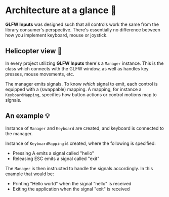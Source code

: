 # Architecture at a glance 🔬

**GLFW Inputs** was designed such that all controls work the same
from the library consumer's perspective. There's essentially no difference between how you implement
keyboard, mouse or joystick.

## Helicopter view 🚁
In every project utilizing **GLFW Inputs** there's a ``Manager`` instance. This is the class which
connects with the GLFW window, as well as handles key presses, mouse movements, etc.

The manager emits signals. To know _which_ signal to emit, each control is equipped with
a (swappable) mapping. A mapping, for instance a ``KeyboardMapping``, specifies how button actions or control motions
map to signals.

## An example 💡
Instance of ``Manager`` and ``Keyboard`` are created, and keyboard is connected to the manager.

Instance of ``KeyboardMapping`` is created, where the following is specified:

- Pressing A emits a signal called "hello"
- Releasing ESC emits a signal called "exit"

The ``Manager`` is then instructed to handle the signals accordingly. In this example that would be:

- Printing "Hello world" when the signal "hello" is received
- Exiting the application when the signal "exit" is received
